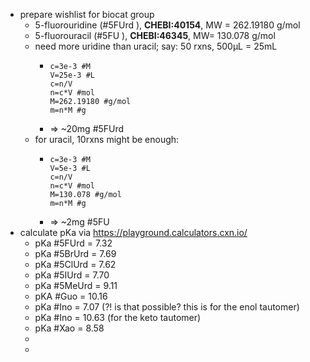 - prepare wishlist for biocat group
	- 5-fluorouridine (#5FUrd ), **CHEBI:40154**, MW = 262.19180 g/mol
	- 5-fluorouracil (#5FU ), **CHEBI:46345**, MW= 130.078 g/mol
	- need more uridine than uracil; say: 50 rxns, 500µL = 25mL
		- ```calc
		  c=3e-3 #M
		  V=25e-3 #L
		  c=n/V
		  n=c*V #mol
		  M=262.19180 #g/mol
		  m=n*M #g
		  ```
		- => ~20mg #5FUrd
	- for uracil, 10rxns might be enough:
		- ```calc
		  c=3e-3 #M
		  V=5e-3 #L
		  c=n/V
		  n=c*V #mol
		  M=130.078 #g/mol
		  m=n*M #g
		  ```
		- => ~2mg #5FU
- calculate pKa via https://playground.calculators.cxn.io/
	- pKa #5FUrd = 7.32
	- pKa #5BrUrd = 7.69
	- pKa #5ClUrd = 7.62
	- pKa #5IUrd = 7.70
	- pKa #5MeUrd = 9.11
	- pKA #Guo = 10.16
	- pKa #Ino = 7.07 (?! is that possible? this is for the enol tautomer)
	- pKa #Ino = 10.63 (for the keto tautomer)
	- pKa #Xao = 8.58
	-
	-